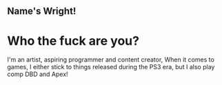 ## Name's Wright!

# Who the fuck are you?
I'm an artist, aspiring programmer and content creator, When it comes to games, I either stick to things released during the PS3 era, but I also play comp DBD and Apex!
